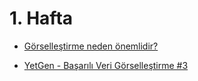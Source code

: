 # 1. Hafta

* [Görselleştirme neden önemlidir?](https://www.youtube.com/watch?v=ZUIfYlKq8jQ)

* [YetGen - Başarılı Veri Görselleştirme #3](https://www.youtube.com/watch?v=FVKTtcrvxGk)


